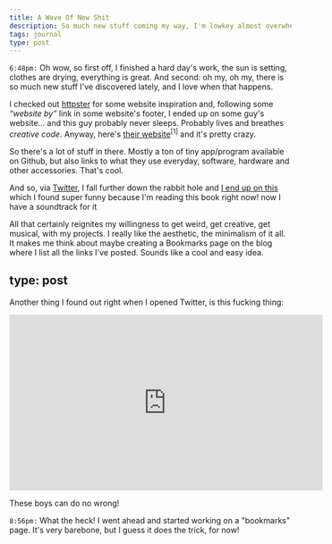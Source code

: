 ```yaml
---
title: A Wave Of New Shit
description: So much new stuff coming my way, I'm lowkey almost overwhelmed, but not.
tags: journal
type: post
---
```


`6:48pm:` Oh wow, so first off, I finished a hard day's work, the sun is setting, clothes are drying, everything is great. And second: oh my, oh my, there is so much new stuff I've discovered lately, and I love when that happens.

I checked out [httpster](http://httpster.net) for some website inspiration and, following some _“website by”_ link in some website's footer, I ended up on some guy's website... and this guy probably never sleeps. Probably lives and breathes _creative code_. Anyway, here's [their website](https://wiki.xxiivv.com/#home)<sup data-note="I use the “their” pronoun here because that's what they use on the website, so, I don't know, maybe they're gender fluid, prefer this pronoun, or it's a group of people... I don't know">[1]</sup> and it's pretty crazy.

So there's a lot of stuff in there. Mostly a ton of tiny app/program available on Github, but also links to what they use everyday, software, hardware and other accessories. That's cool.

And so, via [Twitter](https://twitter.com/neauoire), I fall further down the rabbit hole and [I end up on this](http://bildwissenschaft.vortok.info/the-dispossessed/) which I found super funny because I'm reading this book right now! now I have a soundtrack for it

All that certainly reignites my willingness to get weird, get creative, get musical, with my projects. I really like the aesthetic, the minimalism of it all. It makes me think about maybe creating a Bookmarks page on the blog where I list all the links I've posted. Sounds like a cool and easy idea.

type: post
---

Another thing I found out right when I opened Twitter, is this fucking thing:

<iframe width="560" height="315" src="https://www.youtube.com/embed/qtTi_uyYynA" frameborder="0" allowfullscreen></iframe>

These boys can do no wrong!

`8:56pm:` What the heck! I went ahead and started working on a "bookmarks" page. It's very barebone, but I guess it does the trick, for now!
